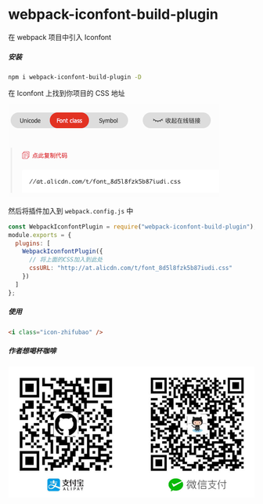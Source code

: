 # webpack-iconfont-build-plugin

在 webpack 项目中引入 Iconfont

##### 安装

```sh
npm i webpack-iconfont-build-plugin -D
```

在 Iconfont 上找到你项目的 CSS 地址

![image](https://raw.githubusercontent.com/imingdev/webpack-iconfont-build-plugin/master/snapshoot/image_1.png)

然后将插件加入到 `webpack.config.js` 中

```js
const WebpackIconfontPlugin = require("webpack-iconfont-build-plugin");
module.exports = {
  plugins: [
    WebpackIconfontPlugin({
      // 将上面的CSS加入到此处
      cssURL: "http://at.alicdn.com/t/font_8d5l8fzk5b87iudi.css"
    })
  ]
};
```

##### 使用

```html
<i class="icon-zhifubao" />
```
##### 作者想喝杯咖啡
![image](https://raw.githubusercontent.com/imingdev/webpack-iconfont-build-plugin/master/snapshoot/images_2.jpg)
